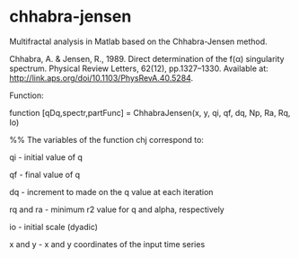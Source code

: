 # chhabra-jensen
Multifractal analysis in Matlab based on the Chhabra-Jensen method.

Chhabra, A. & Jensen, R., 1989. Direct determination of the f(α) singularity spectrum. Physical Review Letters, 62(12), pp.1327–1330. Available at: http://link.aps.org/doi/10.1103/PhysRevA.40.5284.

Function:

function [qDq,spectr,partFunc] = ChhabraJensen(x, y, qi, qf, dq, Np, Ra, Rq, Io)

%% The variables of the function chj correspond to:

qi - initial value of q

qf - final value of q

dq - increment to made on the q value at each iteration

rq and ra - minimum r2 value for q and alpha, respectively

io - initial scale (dyadic)

x and y - x and y coordinates of the input time series

